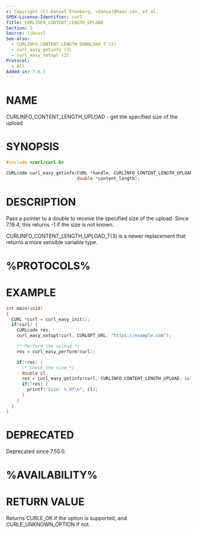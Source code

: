 ```yaml
---
c: Copyright (C) Daniel Stenberg, <daniel@haxx.se>, et al.
SPDX-License-Identifier: curl
Title: CURLINFO_CONTENT_LENGTH_UPLOAD
Section: 3
Source: libcurl
See-also:
  - CURLINFO_CONTENT_LENGTH_DOWNLOAD_T (3)
  - curl_easy_getinfo (3)
  - curl_easy_setopt (3)
Protocol:
  - All
Added-in: 7.6.1
---
```


# NAME

CURLINFO_CONTENT_LENGTH_UPLOAD - get the specified size of the upload

# SYNOPSIS

~~~c
#include <curl/curl.h>

CURLcode curl_easy_getinfo(CURL *handle, CURLINFO_CONTENT_LENGTH_UPLOAD,
                           double *content_length);
~~~

# DESCRIPTION

Pass a pointer to a double to receive the specified size of the upload. Since
7.19.4, this returns -1 if the size is not known.

CURLINFO_CONTENT_LENGTH_UPLOAD_T(3) is a newer replacement that returns a
more sensible variable type.

# %PROTOCOLS%

# EXAMPLE

~~~c
int main(void)
{
  CURL *curl = curl_easy_init();
  if(curl) {
    CURLcode res;
    curl_easy_setopt(curl, CURLOPT_URL, "https://example.com");

    /* Perform the upload */
    res = curl_easy_perform(curl);

    if(!res) {
      /* check the size */
      double cl;
      res = curl_easy_getinfo(curl, CURLINFO_CONTENT_LENGTH_UPLOAD, &cl);
      if(!res) {
        printf("Size: %.0f\n", cl);
      }
    }
  }
}
~~~

# DEPRECATED

Deprecated since 7.55.0.

# %AVAILABILITY%

# RETURN VALUE

Returns CURLE_OK if the option is supported, and CURLE_UNKNOWN_OPTION if not.
